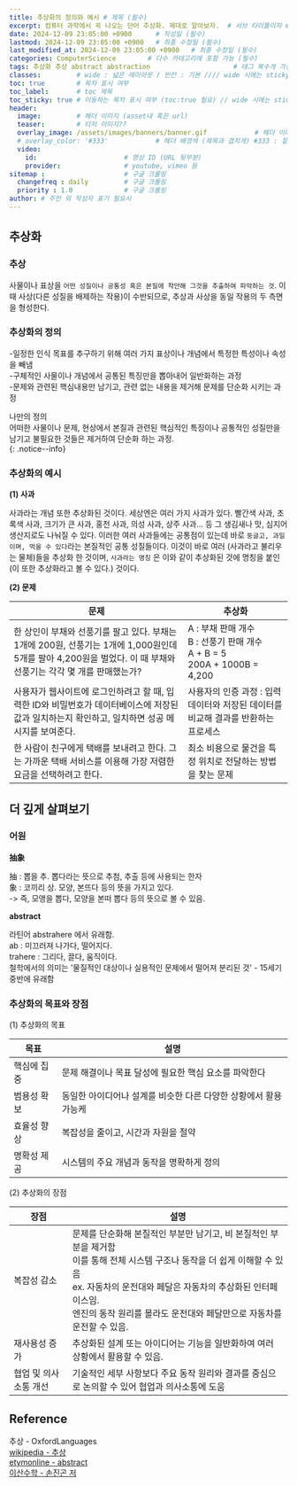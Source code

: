 ```yaml
---
title: 추상화의 정의와 예시 # 제목 (필수)
excerpt: 컴퓨터 과학에서 꼭 나오는 단어 추상화. 제대로 알아보자.  # 서브 타이틀이자 meta description (필수)
date: 2024-12-09 23:05:00 +0900      # 작성일 (필수)
lastmod: 2024-12-09 23:05:00 +0900   # 최종 수정일 (필수)
last_modified_at: 2024-12-09 23:05:00 +0900   # 최종 수정일 (필수)
categories: ComputerScience        # 다수 카테고리에 포함 가능 (필수)
tags: 추상화 추상 abstract abstraction                     # 태그 복수개 가능 (필수)
classes:         # wide : 넓은 레이아웃 / 빈칸 : 기본 //// wide 시에는 sticky toc 불가
toc: true        # 목차 표시 여부
toc_label:       # toc 제목
toc_sticky: true # 이동하는 목차 표시 여부 (toc:true 필요) // wide 시에는 sticky toc 불가
header: 
  image:         # 헤더 이미지 (asset내 혹은 url)
  teaser:        # 티저 이미지??
  overlay_image: /assets/images/banners/banner.gif            # 헤더 이미지 (제목과 겹치게)
  # overlay_color: '#333'            # 헤더 배경색 (제목과 겹치게) #333 : 짙은 회색 (필수)
  video:
    id:                      # 영상 ID (URL 뒷부분)
    provider:                # youtube, vimeo 등
sitemap :                    # 구글 크롤링
  changefreq : daily         # 구글 크롤링
  priority : 1.0             # 구글 크롤링
author: # 주인 외 작성자 표기 필요시
---
```

<!--postNo: 20241209_002-->



## 추상화    

### 추상  

사물이나 표상을 `어떤 성질이나 공통성 혹은 본질에 착안해 그것을 추출하여 파악하는 것`. 이 때 사상(다른 성질을 배제하는 작용)이 수반되므로, 추상과 사상을 동일 작용의 두 측면을 형성한다.  

### 추상화의 정의  

-일정한 인식 목표를 추구하기 위해 여러 가지 표상이나 개념에서 특정한 특성이나 속성을 빼냄  
-구체적인 사물이나 개념에서 공통된 특징만을 뽑아내어 일반화하는 과정  
-문제와 관련된 핵심내용만 남기고, 관련 없는 내용을 제거해 문제를 단순화 시키는 과정  

나만의 정의  
어떠한 사물이나 문제, 현상에서 본질과 관련된 핵심적인 특징이나 공통적인 성질만을 남기고 불필요한 것들은 제거하여 단순화 하는 과정.  
{: .notice--info}

### 추상화의 예시  

**(1) 사과**  

사과라는 개념 또한 추상화된 것이다. 세상엔은 여러 가지 사과가 있다. 빨간색 사과, 초록색 사과, 크기가 큰 사과, 홍천 사과, 의성 사과, 상주 사과... 등 그 생김새나 맛, 심지어 생산지로도 나눠질 수 있다. 이러한 여러 사과들에는 공통점이 있는데 바로 `둥글고, 과일이며, 먹을 수 있다`라는 본질적인 공통 성질들이다. 이것이 바로 여러 (사과라고 불리우는 물체)들을 추상화 한 것이며, `사과라는 명칭` 은 이와 같이 추상화된 것에 명칭을 붙인 (이 또한 추상화라고 볼 수 있다.) 것이다.  

**(2) 문제**  

|문제|추상화|
|---|---|
|한 상인이 부채와 선풍기를 팔고 있다. 부채는 1개에 200원, 선풍기는 1개에 1,000원인데 5개를 팔아 4,200원을 벌었다. 이 때 부채와 선풍기는 각각 몇 개를 판매했는가?|A : 부채 판매 개수<br>B : 선풍기 판매 개수<br>A + B = 5<br>200A + 1000B = 4,200|
|사용자가 웹사이트에 로그인하려고 할 때, 입력한 ID와 비밀번호가 데이터베이스에 저장된 값과 일치하는지 확인하고, 일치하면 성공 메시지를 보여준다.|사용자의 인증 과정 : 입력 데이터와 저장된 데이터를 비교해 결과를 반환하는 프로세스|
|한 사람이 친구에게 택배를 보내려고 한다. 그는 가까운 택배 서비스를 이용해 가장 저렴한 요금을 선택하려고 한다.|최소 비용으로 물건을 특정 위치로 전달하는 방법을 찾는 문제|



## 더 깊게 살펴보기  

### 어원  

**抽象**  

抽 : 뽑을 추. 뽑다라는 뜻으로 추첨, 추출 등에 사용되는 한자  
象 : 코끼리 상. 모양, 본뜨다 등의 뜻을 가지고 있다.  
-> 즉, 모앵을 뽑다, 모양을 본떠 뽑다 등의 뜻으로 볼 수 있음.  

**abstract**  

라틴어 abstrahere 에서 유래함.  
ab : 미끄러져 나가다, 떨어지다.    
trahere : 그리다, 끌다, 움직이다.  
철학에서의 의미는 '물질적인 대상이나 실용적인 문제에서 떨어져 분리된 것' - 15세기 중반에 유래함  


### 추상화의 목표와 장점  

(1) 추상화의 목표  

|목표|설명|
|---|---|
|핵심에 집중|문제 해결이나 목표 달성에 필요한 핵심 요소를 파악한다|
|범용성 확보|동일한 아이디어나 설계를 비슷한 다른 다양한 상황에서 활용 가능케|
|효율성 향상|복잡성을 줄이고, 시간과 자원을 절약|
|명확성 제공|시스템의 주요 개념과 동작을 명확하게 정의|

(2) 추상화의 장점  

|장점|설명|
|---|---|
|복잡성 감소|문제를 단순화해 본질적인 부분만 남기고, 비 본질적인 부분을 제거함<br>이를 통해 전체 시스템 구조나 동작을 더 쉽게 이해할 수 있음<br>ex. 자동차의 운전대와 페달은 자동차의 추상화된 인터페이스임.<br>엔진의 동작 원리를 몰라도 운전대와 페달만으로 자동차를 운전할 수 있음.|
|재사용성 증가|추상화된 설계 또는 아이디어는 기능을 일반화하여 여러 상황에서 활용할 수 있음.|
|협업 및 의사소통 개선|기술적인 세부 사항보다 주요 동작 원리와 결과를 중심으로 논의할 수 있어 협업과 의사소통에 도움|


## Reference  

추상 - OxfordLanguages  
[wikipedia - 추상](https://ko.wikipedia.org/wiki/%EC%B6%94%EC%83%81)  
[etymonline - abstract](https://www.etymonline.com/kr/word/abstract)  
[이산수학 - 손진곤 저](https://search.shopping.naver.com/book/catalog/32440934217)  

